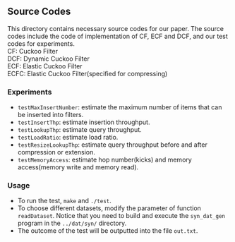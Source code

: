 ## Source Codes

This directory contains necessary source codes for our paper. The source codes include the code of implementation of CF, ECF and DCF, and our test codes for experiments.  
CF: Cuckoo Filter  
DCF: Dynamic Cuckoo Filter  
ECF: Elastic Cuckoo Filter  
ECFC: Elastic Cuckoo Filter(specified for compressing)  

### Experiments
- `testMaxInsertNumber`: estimate the maximum number of items that can be inserted into filters.
- `testInsertThp`: estimate insertion throughput.
- `testLookupThp`: estimate query throughput.
- `testLoadRatio`: estimate load ratio.
- `testResizeLookupThp`: estimate query throughput before and after compression or extension.
- `testMemoryAccess`: estimate hop number(kicks) and memory access(memory write and memory read).

### Usage
- To run the test, `make` and `./test`.
- To choose different datasets, modify the parameter of function `readDataset`. Notice that you need to build and execute the `syn_dat_gen` program in the `../dat/syn/` directory.
- The outcome of the test will be outputted into the file `out.txt`.
